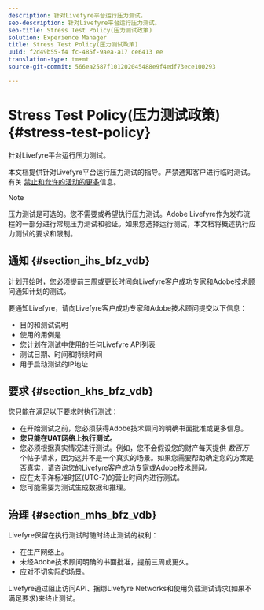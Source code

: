 ```yaml
---
description: 针对Livefyre平台运行压力测试。
seo-description: 针对Livefyre平台运行压力测试。
seo-title: Stress Test Policy(压力测试政策)
solution: Experience Manager
title: Stress Test Policy(压力测试政策)
uuid: f2d49b55-f4 fc-485f-9aea-a17 ce6413 ee
translation-type: tm+mt
source-git-commit: 566ea2587f101202045488e9f4edf73ece100293

---
```



# Stress Test Policy(压力测试政策){#stress-test-policy}

针对Livefyre平台运行压力测试。

本文档提供针对Livefyre平台运行压力测试的指导。严禁通知客户进行临时测试。有关 [禁止和允许的活动的更多](#c_stress_test_policy/section_mhs_bfz_vdb)信息。

>[!NOTE]
>
>压力测试是可选的。您不需要或希望执行压力测试。Adobe Livefyre作为发布流程的一部分进行常规压力测试和验证。如果您选择运行测试，本文档将概述执行应力测试的要求和限制。

## 通知 {#section_ihs_bfz_vdb}

计划开始时，您必须提前三周或更长时间向Livefyre客户成功专家和Adobe技术顾问通知计划的测试。

要通知Livefyre，请向Livefyre客户成功专家和Adobe技术顾问提交以下信息：

* 目的和测试说明
* 使用的用例是
* 您计划在测试中使用的任何Livefyre API列表
* 测试日期、时间和持续时间
* 用于启动测试的IP地址

## 要求 {#section_khs_bfz_vdb}

您只能在满足以下要求时执行测试：

* 在开始测试之前，您必须获得Adobe技术顾问的明确书面批准或更多信息。
* **您只能在UAT网络上执行测试。**
* 您必须根据真实情况进行测试。例如，您不会假设您的财产每天提供 *数百万* 个帖子请求，因为这并不是一个真实的场景。如果您需要帮助确定您的方案是否真实，请咨询您的Livefyre客户成功专家或Adobe技术顾问。
* 应在太平洋标准时区(UTC-7\)的营业时间内进行测试。
* 您可能需要为测试生成数据和推理。

## 治理 {#section_mhs_bfz_vdb}

Livefyre保留在执行测试时随时终止测试的权利：

* 在生产网络上。
* 未经Adobe技术顾问明确的书面批准，提前三周或更久。
* 应对不切实际的场景。

Livefyre通过阻止访问API、捆绑Livefyre Networks和使用负载测试请求(如果不满足要求)来终止测试。
